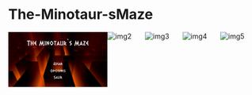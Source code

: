# The-Minotaur-sMaze

<div style="display:flex">
<img alt="img1" src="https://github.com/JairPrada/The-Minotaur-sMaze/blob/master/1.jpg" width="200"/>
<img alt="img2" src="https://github.com/JairPrada/The-Minotaur-sMaze/blob/master/2.jpg" width="200"/>
<img alt="img3" src="https://github.com/JairPrada/The-Minotaur-sMaze/blob/master/3.jpg" width="200"/>
<img alt="img4" src="https://github.com/JairPrada/The-Minotaur-sMaze/blob/master/4.jpg" width="200"/>
<img alt="img5" src="https://github.com/JairPrada/The-Minotaur-sMaze/blob/master/5.jpg" width="200"/>
</div>
